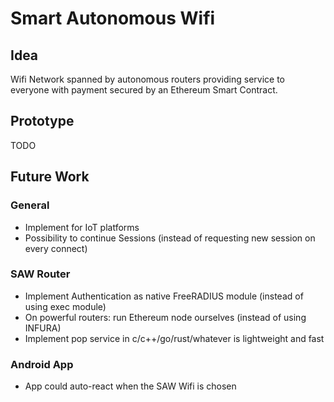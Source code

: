 # Smart Autonomous Wifi
## Idea
Wifi Network spanned by autonomous routers providing service to everyone with payment secured by an Ethereum Smart Contract.


## Prototype
TODO

## Future Work

### General
* Implement for IoT platforms
* Possibility to continue Sessions (instead of requesting new session on every connect)

### SAW Router
* Implement Authentication as native FreeRADIUS module (instead of using exec module)
* On powerful routers: run Ethereum node ourselves (instead of using INFURA)
* Implement pop service in c/c++/go/rust/whatever is lightweight and fast

### Android App
* App could auto-react when the SAW Wifi is chosen